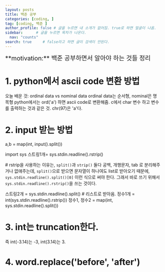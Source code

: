```yaml
---
layout: posts
title: 백준 공부
categories: [coding, ]
tag: [coding, 백준 ]
author_profile: false # 글을 누르면 내 소개가 없어짐. true로 하면 얼굴이 나옴.
sidebar:      # 글을 누르면 목차가 나온다.
  nav: "counts" 
search: true     # false라고 하면 글이 검색이 안된다.
---
```


<div class="notice--info" markdown="1" style='font-size: 20px'>
**motivation:**  백준 공부하면서 알아야 하는 것들 정리
</div>



# 1. python에서 ascii code 변환 방법

오늘 배운 것:
ordinal data vs nominal data
ordinal data는 순서형, nominal은 명목형
python에서는 ord('a') 하면 ascii code로 변환해줌. c에서 char 변수 하고 변수를 출력하는 것과 같은 것.
chr(97)은 'a'다.


# 2. input 받는 방법

a,b = map(int, input().split())

import sys
스트링1개= sys.stdin.readline().rstrip()   

\# rstrip을 사용하는 이유는, `split()`과 `strip()` 둘다 공백, 개행문자, tab 로 분리해주거나 없애주는데, `split()`으로 받으면 문자열이 하나여도 list로 받아오기 때문에, `sys.stdin.readline().split()[0]` 이런 식으로 써야 한다. 그래서 바로 쓰기 위해서 `sys.stdin.readline().rstrip()`을 쓰는 것이다.

스트링2개 = sys.stdin.readline().split()    # 리스트로 받아옴.
정수1개 = int(sys.stdin.readline().rstrip())
정수1, 정수2 = map(int, sys.stdin.readline().split())


# 3. int는 truncation한다.

즉 int(-3.14)는 -3, int(3.14)는 3.



# 4. word.replace('before', 'after')


